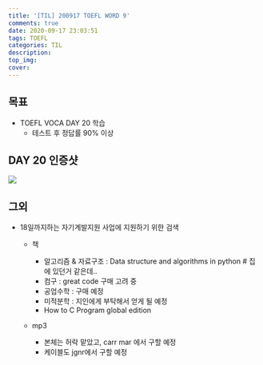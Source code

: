 ```yaml
---
title: '[TIL] 200917 TOEFL WORD 9'
comments: true
date: 2020-09-17 23:03:51
tags: TOEFL
categories: TIL
description:
top_img:
cover:
---
```

## 목표
- TOEFL VOCA DAY 20 학습
    - 테스트 후 정답률 90% 이상

## DAY 20 인증샷
![](Day20.png)

## 그외
- 18일까지하는 자기계발지원 사업에 지원하기 위한 검색
    - 책 
        - 알고리즘 & 자료구조 : Data structure and algorithms in python # 집에 있던거 같은데..
        - 컴구 : great code 구매 고려 중
        - 공업수학 : 구매 예정
        - 미적분학 : 지인에게 부탁해서 얻게 될 예정
        - How to C Program global edition 

    - mp3 
        - 본체는 허락 맡았고, carr mar 에서 구할 예정
        - 케이블도 jgnr에서 구할 예정